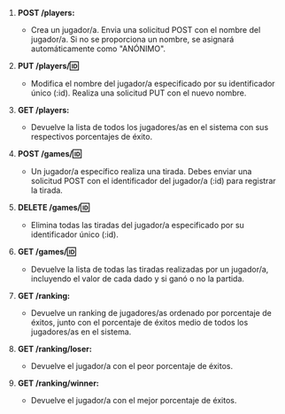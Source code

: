1. **POST /players:**

   - Crea un jugador/a. Envia una solicitud POST con el nombre del jugador/a. Si no se proporciona un nombre, se asignará automáticamente como "ANÓNIMO".

2. **PUT /players/:id:**

   - Modifica el nombre del jugador/a especificado por su identificador único (:id). Realiza una solicitud PUT con el nuevo nombre.

3. **GET /players:**

   - Devuelve la lista de todos los jugadores/as en el sistema con sus respectivos porcentajes de éxito.

4. **POST /games/:id:**

   - Un jugador/a específico realiza una tirada. Debes enviar una solicitud POST con el identificador del jugador/a (:id) para registrar la tirada.

5. **DELETE /games/:id:**

   - Elimina todas las tiradas del jugador/a especificado por su identificador único (:id).

6. **GET /games/:id:**

   - Devuelve la lista de todas las tiradas realizadas por un jugador/a, incluyendo el valor de cada dado y si ganó o no la partida.

7. **GET /ranking:**

   - Devuelve un ranking de jugadores/as ordenado por porcentaje de éxitos, junto con el porcentaje de éxitos medio de todos los jugadores/as en el sistema.

8. **GET /ranking/loser:**

   - Devuelve el jugador/a con el peor porcentaje de éxitos.

9. **GET /ranking/winner:**
   - Devuelve el jugador/a con el mejor porcentaje de éxitos.

